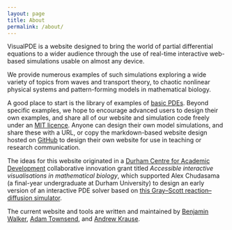 ```yaml
---
layout: page
title: About
permalink: /about/
---
```


VisualPDE is a website designed to bring the world of partial differential equations to a wider audience through the use of real-time interactive web-based simulations usable on almost any device. 

We provide numerous examples of such simulations exploring a wide variety of topics from waves and transport theory, to chaotic nonlinear physical systems and pattern-forming models in mathematical biology. 

A good place to start is the library of examples of [basic PDEs](/basic-pdes). Beyond specific examples, we hope to encourage advanced users to design their own examples, and share all of our website and simulation code freely under an [MIT licence](https://github.com/Pecnut/visual-pde/blob/main/LICENSE.md). Anyone can design their own model simulations, and share these with a URL, or copy the markdown-based website design hosted on [GitHub](https://github.com/Pecnut/visual-pde) to design their own website for use in teaching or research communication.

The ideas for this website originated in a [Durham Centre for Academic Development](https://www.durham.ac.uk/departments/centres/academic-development/) collaborative innovation grant titled *Accessible interactive visualisations in mathematical biology*, which supported Alex Chudasama (a final-year undergraduate at Durham University) to design an early version of an interactive PDE solver based on [this Gray–Scott reaction–diffusion simulator](https://pmneila.github.io/jsexp/grayscott/). 

The current website and tools are written and maintained by [Benjamin Walker](https://benjaminwalker.info/), [Adam Townsend](https://adamtownsend.com/), and [Andrew Krause](https://www.andrewkrause.org/).
